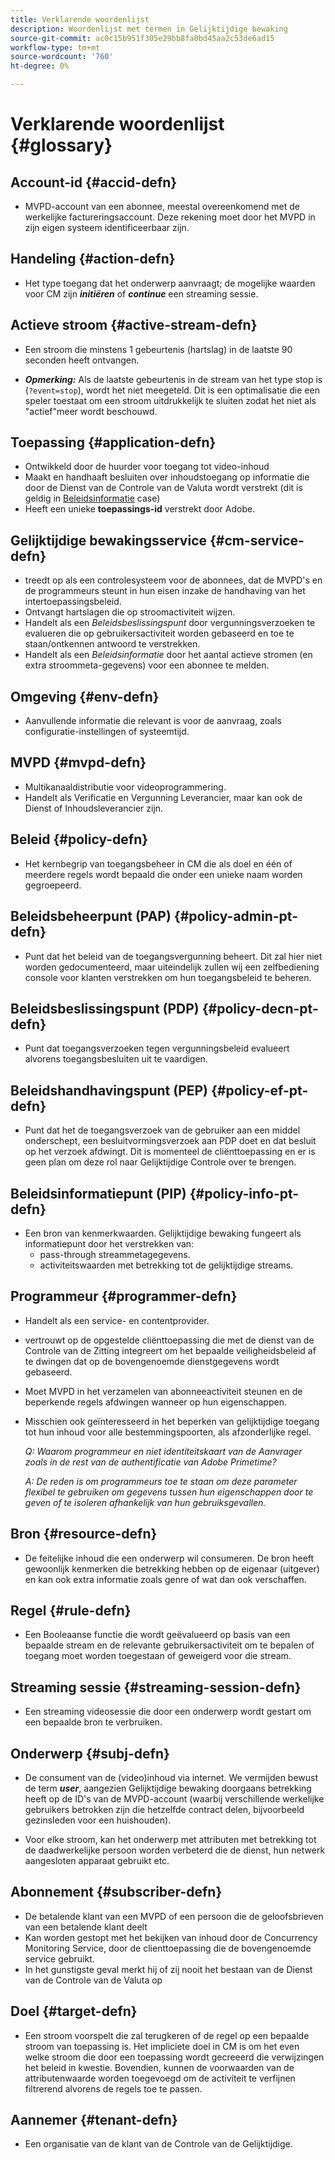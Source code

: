 ```yaml
---
title: Verklarende woordenlijst
description: Woordenlijst met termen in Gelijktijdige bewaking
source-git-commit: ac0c15b951f305e29bb8fa0bd45aa2c53de6ad15
workflow-type: tm+mt
source-wordcount: '760'
ht-degree: 0%

---
```



# Verklarende woordenlijst {#glossary}

## Account-id {#accid-defn}

* MVPD-account van een abonnee, meestal overeenkomend met de werkelijke factureringsaccount. Deze rekening moet door het MVPD in zijn eigen systeem identificeerbaar zijn.

## Handeling {#action-defn}

* Het type toegang dat het onderwerp aanvraagt; de mogelijke waarden voor CM zijn ***initiëren*** of ***continue*** een streaming sessie.

## Actieve stroom {#active-stream-defn}

* Een stroom die minstens 1 gebeurtenis (hartslag) in de laatste 90 seconden heeft ontvangen.

* ***Opmerking:*** Als de laatste gebeurtenis in de stream van het type stop is (`?event=stop`), wordt het niet meegeteld. Dit is een optimalisatie die een speler toestaat om een stroom uitdrukkelijk te sluiten zodat het niet als &quot;actief&quot;meer wordt beschouwd.

## Toepassing {#application-defn}

* Ontwikkeld door de huurder voor toegang tot video-inhoud
* Maakt en handhaaft besluiten over inhoudstoegang op informatie die door de Dienst van de Controle van de Valuta wordt verstrekt (dit is geldig in [Beleidsinformatie](/help/concurrency-monitoring/policy-info-pt-versionone.md) case)
* Heeft een unieke **toepassings-id** verstrekt door Adobe.

## Gelijktijdige bewakingsservice {#cm-service-defn}

* treedt op als een controlesysteem voor de abonnees, dat de MVPD&#39;s en de programmeurs steunt in hun eisen inzake de handhaving van het intertoepassingsbeleid.
* Ontvangt hartslagen die op stroomactiviteit wijzen.
* Handelt als een _Beleidsbeslissingspunt_ door vergunningsverzoeken te evalueren die op gebruikersactiviteit worden gebaseerd en toe te staan/ontkennen antwoord te verstrekken.
* Handelt als een _Beleidsinformatie_ door het aantal actieve stromen (en extra stroommeta-gegevens) voor een abonnee te melden.

## Omgeving {#env-defn}

* Aanvullende informatie die relevant is voor de aanvraag, zoals configuratie-instellingen of systeemtijd.

## MVPD {#mvpd-defn}

* Multikanaaldistributie voor videoprogrammering.
* Handelt als Verificatie en Vergunning Leverancier, maar kan ook de Dienst of Inhoudsleverancier zijn.

## Beleid {#policy-defn}

* Het kernbegrip van toegangsbeheer in CM die als doel en één of meerdere regels wordt bepaald die onder een unieke naam worden gegroepeerd.

## Beleidsbeheerpunt (PAP) {#policy-admin-pt-defn}

* Punt dat het beleid van de toegangsvergunning beheert. Dit zal hier niet worden gedocumenteerd, maar uiteindelijk zullen wij een zelfbediening console voor klanten verstrekken om hun toegangsbeleid te beheren.

## Beleidsbeslissingspunt (PDP) {#policy-decn-pt-defn}

* Punt dat toegangsverzoeken tegen vergunningsbeleid evalueert alvorens toegangsbesluiten uit te vaardigen.

## Beleidshandhavingspunt (PEP) {#policy-ef-pt-defn}

* Punt dat het de toegangsverzoek van de gebruiker aan een middel onderschept, een besluitvormingsverzoek aan PDP doet en dat besluit op het verzoek afdwingt. Dit is momenteel de cliënttoepassing en er is geen plan om deze rol naar Gelijktijdige Controle over te brengen.

## Beleidsinformatiepunt (PIP) {#policy-info-pt-defn}

* Een bron van kenmerkwaarden. Gelijktijdige bewaking fungeert als informatiepunt door het verstrekken van:
   * pass-through streammetagegevens.
   * activiteitswaarden met betrekking tot de gelijktijdige streams.

## Programmeur {#programmer-defn}

* Handelt als een service- en contentprovider.
* vertrouwt op de opgestelde cliënttoepassing die met de dienst van de Controle van de Zitting integreert om het bepaalde veiligheidsbeleid af te dwingen dat op de bovengenoemde dienstgegevens wordt gebaseerd.
* Moet MVPD in het verzamelen van abonneeactiviteit steunen en de beperkende regels afdwingen wanneer op hun eigenschappen.
* Misschien ook geïnteresseerd in het beperken van gelijktijdige toegang tot hun inhoud voor alle bestemmingspoorten, als afzonderlijke regel.

  *Q: Waarom programmeur en niet identiteitskaart van de Aanvrager zoals in de rest van de authentificatie van Adobe Primetime?*

  *A: De reden is om programmeurs toe te staan om deze parameter flexibel te gebruiken om gegevens tussen hun eigenschappen door te geven of te isoleren afhankelijk van hun gebruiksgevallen.*

## Bron {#resource-defn}

* De feitelijke inhoud die een onderwerp wil consumeren. De bron heeft gewoonlijk kenmerken die betrekking hebben op de eigenaar (uitgever) en kan ook extra informatie zoals genre of wat dan ook verschaffen.

## Regel {#rule-defn}

* Een Booleaanse functie die wordt geëvalueerd op basis van een bepaalde stream en de relevante gebruikersactiviteit om te bepalen of toegang moet worden toegestaan of geweigerd voor die stream.

## Streaming sessie {#streaming-session-defn}

* Een streaming videosessie die door een onderwerp wordt gestart om een bepaalde bron te verbruiken.

## Onderwerp {#subj-defn}

* De consument van de (video)inhoud via internet. We vermijden bewust de term _**user**_, aangezien Gelijktijdige bewaking doorgaans betrekking heeft op de ID&#39;s van de MVPD-account (waarbij verschillende werkelijke gebruikers betrokken zijn die hetzelfde contract delen, bijvoorbeeld gezinsleden voor een huishouden).

* Voor elke stroom, kan het onderwerp met attributen met betrekking tot de daadwerkelijke persoon worden verbeterd die de dienst, hun netwerk aangesloten apparaat gebruikt etc.

## Abonnement {#subscriber-defn}

* De betalende klant van een MVPD of een persoon die de geloofsbrieven van een betalende klant deelt
* Kan worden gestopt met het bekijken van inhoud door de Concurrency Monitoring Service, door de clienttoepassing die de bovengenoemde service gebruikt.
* In het gunstigste geval merkt hij of zij nooit het bestaan van de Dienst van de Controle van de Valuta op

## Doel {#target-defn}

* Een stroom voorspelt die zal terugkeren of de regel op een bepaalde stroom van toepassing is. Het impliciete doel in CM is om het even welke stroom die door een toepassing wordt gecreeerd die verwijzingen het beleid in kwestie. Bovendien, kunnen de voorwaarden van de attributenwaarde worden toegevoegd om de activiteit te verfijnen filtrerend alvorens de regels toe te passen.

## Aannemer {#tenant-defn}

* Een organisatie van de klant van de Controle van de Gelijktijdige.
